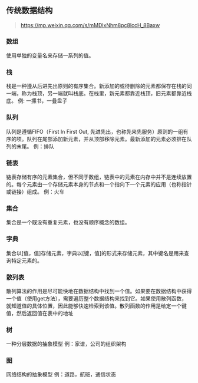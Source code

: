 ## 传统数据结构
> https://mp.weixin.qq.com/s/mMDlxNhm8pc8lccH_8Baxw
### 数组
使用单独的变量名来存储一系列的值。
### 栈
栈是一种遵从后进先出原则的有序集合。新添加的或待删除的元素都保存在栈的同一端，称为栈顶，另一端就叫栈底。在栈里，新元素都靠近栈顶，旧元素都靠近栈底。
例: 一摞书，一叠盘子
### 队列
队列是遵循FIFO（First In First Out, 先进先出，也称先来先服务）原则的一组有序的项。队列在尾部添加新元素，并从顶部移除元素。最新添加的元素必须排在队列的末尾。
例：排队
### 链表
链表存储有序的元素集合，但不同于数组，链表中的元素在内存中并不是连续放置的。每个元素由一个存储元素本身的节点和一个指向下一个元素的应用（也称指针或链接）组成。
例：火车
### 集合
集合是一个既没有重复元素，也没有顺序概念的数组。
### 字典
集合以[值，值]存储元素，字典以[键，值]的形式来存储元素，其中键名是用来查询特定元素的。
### 散列表
散列算法的作用是尽可能快地在数据结构中找到一个值。如果要在数据结构中获得一个值（使用get方法），需要遍历整个数据结构来找到它。如果使用散列函数，就知道值的具体位置，因此能够快速检索到该值。散列函数的作用是给定一个键值，然后返回值在表中的地址
### 树
一种分层数据的抽象模型
例：家谱，公司的组织架构
### 图
网络结构的抽象模型
例：道路，航班，通信状态